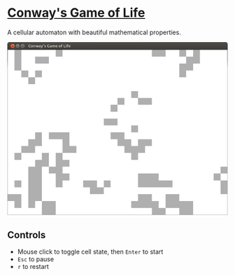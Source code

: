 # [Conway's Game of Life](https://en.wikipedia.org/wiki/Conway%27s_Game_of_Life)
A cellular automaton with beautiful mathematical properties.

![alt tag](screenshots/life-screenshot.png)

## Controls
   * Mouse click to toggle cell state, then `Enter` to start
   * `Esc` to pause
   * `r` to restart
